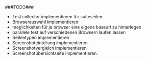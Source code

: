 ###TODO###

* Test collector implementieren für suiteseiten
* Browserauswahl implementieren
* möglichkeiten für je browser eine eigene baseurl zu hinterlegen
* parallele test auf verschiedenen Browsern laufen lassen
* Seitentypen implementieren
* Screenshoteintellung implementieren
* Screenshotvergleich implementieren
* Screenshotübersichtseite implementieren.



